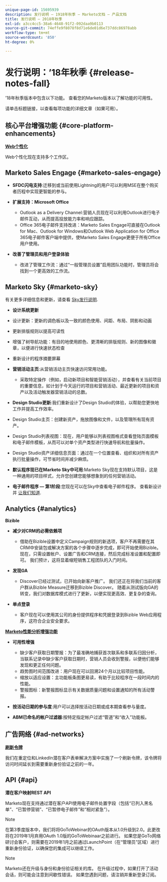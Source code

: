 ```yaml
---
unique-page-id: 15695939
description: 发行说明 — 1918年秋季 — Marketo文档 — 产品文档
title: 发行说明 — 2018年秋季
exl-id: a3cc4cc5-38a6-4648-91f2-092daa9b0113
source-git-commit: 74effe9f8078f8d71e6de01d6e737ddc86978abb
workflow-type: tm+mt
source-wordcount: '850'
ht-degree: 0%

---
```


# 发行说明：’18年秋季 {#release-notes-fall}

’18年秋季版本中包含以下功能。 查看您的Marketo版本以了解功能的可用性。

请单击标题链接，以查看每项功能的详细文章（如果可用）。

## 核心平台增强功能 {#core-platform-enhancements}

**[Web个性化](/help/marketo/product-docs/web-personalization/getting-started/workspaces-in-web-personalization.md)**

Web个性化现在支持多个工作区。

## Marketo Sales Engage {#marketo-sales-engage}

* **SFDC闪电支持**:迁移到或当前使用Lightning的用户可以利用MSE在整个购买者历程中实现更智能的参与。

* **扩展支持：Microsoft Office**

   * Outlook as a Delivery Channel:营销人员现在可以利用Outlook进行电子邮件互动，从而提高投放能力率和响应跟踪。
   * Office 365电子邮件支持改进：Marketo Sales Engage可直接在Outlook for Mac、Outlook for Windows和Outlook Web Application for Office 365电子邮件客户端中提供，使Marketo Sales Engage更便于所有Office用户使用。

* **改善了管理员和用户登录体验**

   * 改进了管理工作流：通过“一般管理员设置”启用团队功能时，管理员将会找到一个更高效的工作流。

## Marketo Sky {#marketo-sky}

有关更多详细信息和更新，请查看 [Sky发行说明](https://help.marketo.com).

* **设计系统更新**

* 设计更新：更新的调色板以及一致的颜色使用、间距、布局、阴影和动画
* 更新排版规则以提高可读性
* 增强了树导航功能：有目的地使用颜色、更清晰的排版规则、新的图像和徽章，以便进行快速状态检查
* 重新设计的程序摘要屏幕

* **营销活动主页**:从营销活动主页快速访问常用功能。

   * 采取特定操作（例如，启动新项目和智能营销活动），并查看有关当前项目的重要信息，如计划于今天运行的项目和营销活动、最近更新的项目和资产以及活动触发器营销活动的总数。

* **Design Studio更新**:我们重新设计了Design Studio的体验，以帮助您更快地工作并提高工作效率。
* Design Studio主页：创建新资产，拖放图像和文件，以及管理所有现有资产。
* Design Studio列表视图：现在，用户能够以列表视图格式查看登陆页面模板和电子邮件模板，从而可以对单个资产类型进行快速导航和批量操作。
* Design Studio资产详细信息页面：通过在一个位置查看、组织和对所有资产执行批量操作，可节省时间并减少麻烦。
* **默认程序现已在Marketo Sky中可用**:Marketo Sky现在支持默认项目，这是一种通用的项目样式，允许您创建您能够想象到的任何营销活动。
* **电子邮件程序 — 第1阶段**:您现在可以在Sky中查看电子邮件程序。 查看新设计并 [让我们知道](https://go.marketo.com/NextGenUX---USA---Apr-2018-fcp_Landing-Page-Feedback.html).

## Analytics {#analytics}

**Bizible**

* **减少对CRM的必需依赖项**

   * 借助在Bizible设置中定义Campaign规则的新选项，客户不再需要在其CRM中安装包或解决方案的各个步骤中逐步完成，即可开始使用Bizible。 现在，只需设置帐户、设置广告和CRM连接，然后完成标准设置和配置即可。 我们预计，这将显着缩短销售工程团队的入门时间。

* **发现GA**

   * Discover已经过测试，已开始向新客户推广。 我们还正在将我们当前的客户群从Bizible Measure迁移到Bizible Discover。 随着从测试版向GA的转变，我们对数据库模式进行了更新，以便实现更高效、更复杂的查询。

* **单点登录**

   * 客户现在可以使用其公司的身份提供程序和凭据登录到Bizible Web应用程序，这符合企业安全要求。

**[Marketo性能分析增强功能](/help/marketo/product-docs/reporting/performance-insights/performance-insights-overview.md)**

* **可用性增强**

   * 缺少客户获取日期警报：为了最准确地捕获首次联系和多联系归因分析，当联系记录中缺少客户获取日期时，营销人员会收到警报，以便他们能够发现和更正任何问题。
   * 趋势图时间范围改进：用户现在可以回溯24个月以比较项目性能。
   * 缩放以适应设置：主功能板条图更易读，有助于比较程序在一段时间内的性能。
   * 警报图标：新警报图标显示有关数据质量问题和设置通知的所有活动警报。

* **按活动日期的参与度**:用户可以选择按活动日期或成本期查看参与量度。
* **ABM已命名的帐户过滤器**:按特定指定帐户过滤“管道”和“收入”功能板。

## 广告网络 {#ad-networks}

**[刷新令牌](/help/marketo/product-docs/demand-generation/social/social-functions/set-up-linkedin-lead-gen-forms.md)**

我们在重定位和LinkedIn潜在客户表单解决方案中实施了一个刷新令牌，该令牌将访问时间延长到需要重新身份验证之前的一年。

## API {#api}

**潜在客户映射REST API**

Marketo现在支持通过潜在客户API使用电子邮件处置字段（包括“已列入黑名单”、“已暂停营销”、“已暂停电子邮件”和“相对紧急”）。

>[!NOTE]
>
>在第3季度版本中，我们将将GoToWebinar的OAuth版本从1.0升级到2.0。此更改将在2019年1月弃用OAuth 1.0版的GoToWebinaar之前进行。 如果您是GoTo网络研讨会客户，则需要在2019年1月之前通过LaunchPoint（在“管理员”区域）进行重新身份验证，以确保您的集成可以继续工作。

>[!NOTE]
>
>Marketo还在升级与身份和身份验证相关的库。 在升级过程中，如果打开了活动会话，则可能会注意到间歇性错误。 如果您遇到问题，请注销并重新登录订阅。
